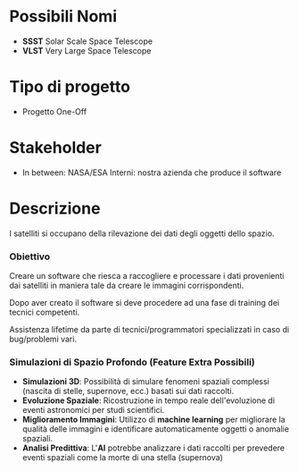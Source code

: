 # Possibili Nomi 

- **SSST** Solar Scale Space Telescope
- **VLST** Very Large Space Telescope

# Tipo di progetto 

- Progetto One-Off

# Stakeholder 

- In between: NASA/ESA
Interni: nostra azienda che produce il software

# Descrizione 

I satelliti si occupano della rilevazione dei dati degli oggetti dello spazio.

### Obiettivo

Creare un software che riesca a raccogliere e processare i dati provenienti dai satelliti in maniera tale da creare le immagini corrispondenti.

Dopo aver creato il software si deve procedere ad una fase di training dei tecnici competenti.

Assistenza lifetime da parte di tecnici/programmatori specializzati in caso di bug/problemi vari.

### Simulazioni di Spazio Profondo (Feature Extra Possibili)
- **Simulazioni 3D**: Possibilità di simulare fenomeni spaziali complessi (nascita di stelle, supernove, ecc.) basati sui dati raccolti.
- **Evoluzione Spaziale**: Ricostruzione in tempo reale dell'evoluzione di eventi astronomici per studi scientifici.
- **Miglioramento Immagini**: Utilizzo di **machine learning** per migliorare la qualità delle immagini e identificare automaticamente oggetti o anomalie spaziali.
- **Analisi Predittiva**: L'**AI** potrebbe analizzare i dati raccolti per prevedere eventi spaziali come la morte di una stella (supernova)
